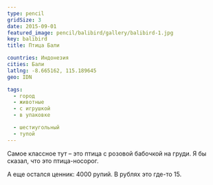 ```yaml
---
type: pencil
gridSize: 3
date: 2015-09-01
featured_image: pencil/balibird/gallery/balibird-1.jpg
key: balibird
title: Птица Бали

countries: Индонезия
cities: Бали
latlng: -8.665162, 115.189645
geo: IDN

tags:
  - город
  - животные
  - с игрушкой
  - в упаковке

  - шестиугольный
  - тупой
---
```


Самое классное тут – это птица с розовой бабочкой на груди. Я бы сказал, что это птица-носорог.

А еще остался ценник: 4000 рупий. В рублях это где-то 15.
